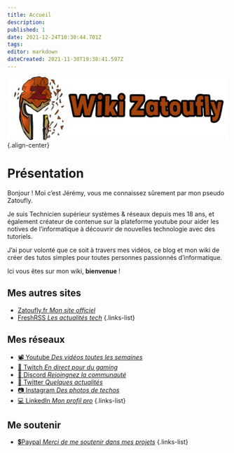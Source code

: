 ```yaml
---
title: Accueil
description: 
published: 1
date: 2021-12-24T10:30:44.701Z
tags: 
editor: markdown
dateCreated: 2021-11-30T19:38:41.597Z
---
```


![wiki-banner.png](/wiki-banner.png){.align-center}

# Présentation
Bonjour ! Moi c’est Jérémy, vous me connaissez sûrement par mon pseudo Zatoufly.

Je suis Technicien supérieur systèmes & réseaux depuis mes 18 ans, et également créateur de contenue sur la plateforme youtube pour aider les notives de l’informatique à découvrir de nouvelles technologie avec des tutoriels.

J’ai pour volonté que ce soit à travers mes vidéos, ce blog et mon wiki de créer des tutos simples pour toutes personnes passionnés d’informatique.

Ici vous êtes sur mon wiki, **bienvenue** !

## Mes autres sites
- [Zatoufly.fr *Mon site officiel*](https://zatoufly.fr)
- [FreshRSS *Les actualités tech*](https://news.zatoufly.fr)
{.links-list}

## Mes réseaux
- [📽️ Youtube *Des vidéos toutes les semaines*](https://www.youtube.com/c/Zatoufly)
- [🔴 Twitch *En direct pour du gaming*](https://twitch.tv/zatoufly)
- [👥 Discord *Rejoingnez la communauté*](http://discord.zatoufly.fr)
- [🐤 Twitter *Quelques actualités*](https://twitter.com/zatoufly)
- [📷 Instagram *Des photos de techos*](https://www.instagram.com/zatoufly_)
- [💻 LinkedIn *Mon profil pro*](https://www.linkedin.com/in/taunay-jeremy)
{.links-list}

## Me soutenir
- [💲Paypal *Merci de me soutenir dans mes projets*](https://www.paypal.com/paypalme/zatoufly?locale.x=fr_FR)
{.links-list}